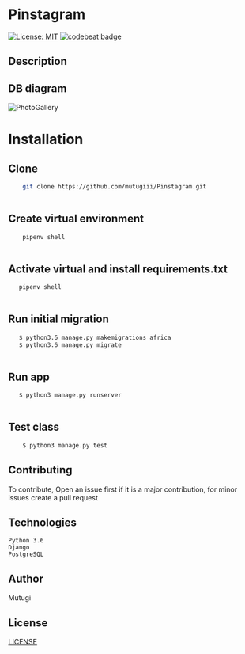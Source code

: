 # Pinstagram

[![License: MIT](https://img.shields.io/badge/License-MIT-yellow.svg)](https://opensource.org/licenses/MIT)
[![codebeat badge](https://codebeat.co/badges/6a3882fb-b3d0-4567-8cb5-ec35be65d079)](https://codebeat.co/projects/github-com-mutugiii-pinstagram-master)

## Description


## DB diagram
![PhotoGallery ](https://user-images.githubusercontent.com/31355212/75525228-867cca80-5a20-11ea-8ac9-2ddb03799afb.png)


# Installation

## Clone
    
```bash
    git clone https://github.com/mutugiii/Pinstagram.git
    
```
##  Create virtual environment
```bash
    pipenv shell
    
```
## Activate virtual and install requirements.txt
```bash
   pipenv shell
    
```
## Run initial migration
```bash
   $ python3.6 manage.py makemigrations africa
   $ python3.6 manage.py migrate
    
```


## Run app
```bash
   $ python3 manage.py runserver
    
```

## Test class

```bash
    $ python3 manage.py test
```


## Contributing

To contribute, Open an issue first if it is a major contribution, for minor issues create a pull request

## Technologies
    Python 3.6
    Django
    PostgreSQL

## Author
Mutugi


## License
[LICENSE](LICENSE)



